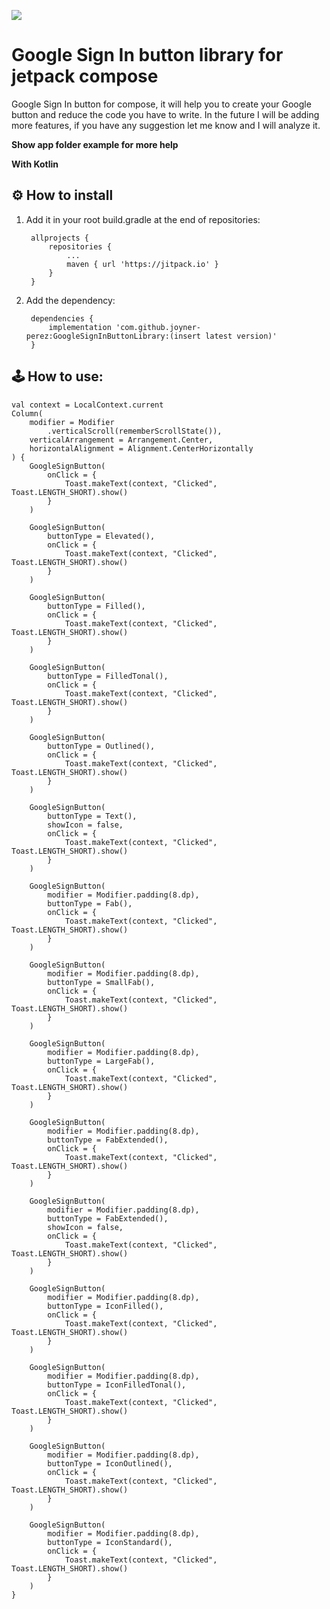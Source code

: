[![](https://jitpack.io/v/joyner-perez/GoogleSignInButtonLibrary.svg)](https://jitpack.io/#joyner-perez/GoogleSignInButtonLibrary)
# Google Sign In button library for jetpack compose

Google Sign In button for compose, it will help you to create your Google button and reduce the code you have to write.
In the future I will be adding more features, if you have any suggestion let me know and I will analyze it.

**Show app folder example for more help**

**With Kotlin**

⚙️ How to install
--
1. Add it in your root build.gradle at the end of repositories:

		allprojects {
			repositories {
				...
				maven { url 'https://jitpack.io' }
			}
		}

2. Add the dependency:

		dependencies {
			implementation 'com.github.joyner-perez:GoogleSignInButtonLibrary:(insert latest version)'
		}

🕹 How to use:
--
	val context = LocalContext.current
    Column(
        modifier = Modifier
            .verticalScroll(rememberScrollState()),
        verticalArrangement = Arrangement.Center,
        horizontalAlignment = Alignment.CenterHorizontally
    ) {
        GoogleSignButton(
            onClick = {
                Toast.makeText(context, "Clicked", Toast.LENGTH_SHORT).show()
            }
        )

        GoogleSignButton(
            buttonType = Elevated(),
            onClick = {
                Toast.makeText(context, "Clicked", Toast.LENGTH_SHORT).show()
            }
        )

        GoogleSignButton(
            buttonType = Filled(),
            onClick = {
                Toast.makeText(context, "Clicked", Toast.LENGTH_SHORT).show()
            }
        )

        GoogleSignButton(
            buttonType = FilledTonal(),
            onClick = {
                Toast.makeText(context, "Clicked", Toast.LENGTH_SHORT).show()
            }
        )

        GoogleSignButton(
            buttonType = Outlined(),
            onClick = {
                Toast.makeText(context, "Clicked", Toast.LENGTH_SHORT).show()
            }
        )

        GoogleSignButton(
            buttonType = Text(),
            showIcon = false,
            onClick = {
                Toast.makeText(context, "Clicked", Toast.LENGTH_SHORT).show()
            }
        )

        GoogleSignButton(
            modifier = Modifier.padding(8.dp),
            buttonType = Fab(),
            onClick = {
                Toast.makeText(context, "Clicked", Toast.LENGTH_SHORT).show()
            }
        )

        GoogleSignButton(
            modifier = Modifier.padding(8.dp),
            buttonType = SmallFab(),
            onClick = {
                Toast.makeText(context, "Clicked", Toast.LENGTH_SHORT).show()
            }
        )

        GoogleSignButton(
            modifier = Modifier.padding(8.dp),
            buttonType = LargeFab(),
            onClick = {
                Toast.makeText(context, "Clicked", Toast.LENGTH_SHORT).show()
            }
        )

        GoogleSignButton(
            modifier = Modifier.padding(8.dp),
            buttonType = FabExtended(),
            onClick = {
                Toast.makeText(context, "Clicked", Toast.LENGTH_SHORT).show()
            }
        )

        GoogleSignButton(
            modifier = Modifier.padding(8.dp),
            buttonType = FabExtended(),
            showIcon = false,
            onClick = {
                Toast.makeText(context, "Clicked", Toast.LENGTH_SHORT).show()
            }
        )

        GoogleSignButton(
            modifier = Modifier.padding(8.dp),
            buttonType = IconFilled(),
            onClick = {
                Toast.makeText(context, "Clicked", Toast.LENGTH_SHORT).show()
            }
        )

        GoogleSignButton(
            modifier = Modifier.padding(8.dp),
            buttonType = IconFilledTonal(),
            onClick = {
                Toast.makeText(context, "Clicked", Toast.LENGTH_SHORT).show()
            }
        )

        GoogleSignButton(
            modifier = Modifier.padding(8.dp),
            buttonType = IconOutlined(),
            onClick = {
                Toast.makeText(context, "Clicked", Toast.LENGTH_SHORT).show()
            }
        )

        GoogleSignButton(
            modifier = Modifier.padding(8.dp),
            buttonType = IconStandard(),
            onClick = {
                Toast.makeText(context, "Clicked", Toast.LENGTH_SHORT).show()
            }
        )
    }

